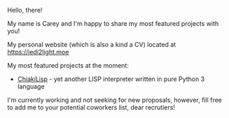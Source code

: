 Hello, there!

My name is Carey and I'm happy to share my most featured projects with you!

My personal website (which is also a kind a CV) located at https://jedi2light.moe

My most featured projects at the moment:
 - [ChiakiLisp](https://github.com/jedi2light/ChiakiLisp.git) - yet another LISP interpreter written in pure Python 3 language

I'm currently working and not seeking for new proposals, however, fill free to add me to your potential coworkers list, dear recrutiers!
